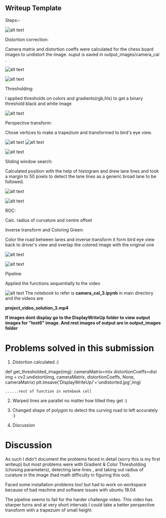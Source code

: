 ## Writeup Template


[//]: # (Image References)

[image1]: ./DisplayWriteUp/calibration12.jpg "Undistorted"

[image2]: ./DisplayWriteUp/thresholded.jpg "thresholded"

[image3]: ./DisplayWriteUp/warped.jpg "warped"

[image4]: ./DisplayWriteUp/out_img.jpg "warped"

[image5]: ./DisplayWriteUp/detectedlanelines.png "lane lines"

[image6]: ./DisplayWriteUp/unwarped.jpg "unwarped"

[image7]: ./DisplayWriteUp/result.jpg "result"

[image8]: ./DisplayWriteUp/finalimg.png "final img"


[image9]: ./test_images/test6.jpg "test img"


[image10]: ./DisplayWriteUp/undistorted.jpg "undistorted"

[image11]: ./DisplayWriteUp/detectlanes2.png "detect lanes"
[image12]: ./DisplayWriteUp/warped2.png "warped 2"

Steps:-

![alt text][image9]

Distortion correction:

Camera matrix and distortion coeffs were calculated for the chess board images to undistort the image. ouput is saved in output_images/camera_cal .

![alt text][image1]

![alt text][image10]

Thresholding:

I applied thresholds on colors and gradients(rgb,hls) to get a binary threshold black and white image

![alt text][image2]

Perspective transform:

Chose vertices to make a trapezium and transformed to bird's eye view.

![alt text][image12]
![alt text][image3]

![alt text][image4]

Sliding window search:

Calculated position with the help of histogram and drew lane lines and took a margin to 50 pixels to detect the lane lines as a generic broad lane to be followed.

![alt text][image5]

![alt text][image11]

ROC:

Calc. radius of curvature and centre offset


Inverse transform and Coloring Green:

Color the road between lanes and inverse transform it form bird eye view back to driver's view and overlap the colored image with the original one

![alt text][image6]

![alt text][image7]

Pipeline

Applied the functions sequentially to the video


![alt text][image8]
The notebook to refer is **camera_cal_3.ipynb** in main directory and the videos are 

**project_video_solution_3.mp4**


**If images dont display go  to the DisplayWriteUp folder to view output images for "test6" image. And rest images of output are in output_images folder**


# Problems solved in this submission

1. Distortion calculated :)

def get_thresholded_image(img):
    cameraMatrix=mtx
    distortionCoeffs=dist
    img = cv2.undistort(img, cameraMatrix, distortionCoeffs, None, cameraMatrix)
    plt.imsave('DisplayWriteUp/'+'undistorted.jpg',img)
    
    ......rest of function in notebook cell 

2. Warped lines are parallel no matter how tilted they get :)

3. Changed shape of polygon to detect the curving road to left accurately :)

4. Discussion

# Discussion


As such I didn't document the problems faced in detail (sorry this is my first writeup) but most problems were with Gradient & Color Thresholding (chosing parameters), detecting lane lines , and taking out radius of curature in the image (had math difficulty in figuring this out).

Faced some installation problems too! but had to work on workspace because of bad machine and software issues with ubuntu 18.04

The pipeline seems to fail for the harder challenge video. This video has sharper turns and at very short intervals
I could take a better perspective transform with a trapezuim of small height

